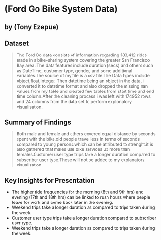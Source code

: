 # (Ford Go Bike System Data)
## by (Tony Ezepue)


## Dataset

>  The Ford Go data consists of information regarding 183,412 rides made in a bike-sharing system covering the greater San Francisco Bay area. The data features include duration (secs) and others such as DateTime, customer type, gender, and some additional variables.The source of my file is a csv file.The Data types include object,float,integer. Then datetime being an object in the data, i converted it to datetime format and also dropped the missing nan values from my table and created few tables from start time and end time column.After the cleaning process i was left with 174952 rows and 24 columns from the data set to perform explonatory visualisation.


## Summary of Findings

> Both male and female and others covered equal distance by seconds spent with the bike.old people travel less in terms of seconds compared to young persons.which can be attributed to strenght.it is also gathered that males use bike services 3x more than females.Customer user type trips take a longer duration compared to subscriber user type.These will not be added to my explanatory visualisation.


## Key Insights for Presentation
* The higher ride frequencies for the morning (8th and 9th hrs) and evening (17th and 18th hrs) can be linked to rush hours where people       leave for work and come back later in the evening.
* Weekend trips take a longer duration as compared to trips taken during the week.
* Customer user type trips take a longer duration compared to subscriber user type.
* Weekend trips take a longer duration as compared to trips taken during the week.